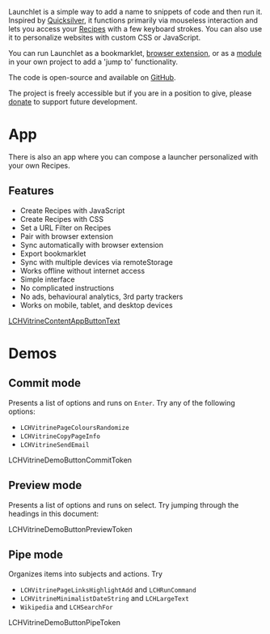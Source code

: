 Launchlet is a simple way to add a name to snippets of code and then run it. Inspired by [Quicksilver](LCH_VITRINE_QUICKSILVER_URL), it functions primarily via mouseless interaction and lets you access your [Recipes](LCHVitrineTokenGuideURL) with a few keyboard strokes. You can also use it to personalize websites with custom CSS or JavaScript.

You can run Launchlet as a bookmarklet, [browser extension](LCH_SHARED_EXTENSION_DOCS_URL), or as a [module](LCH_SHARED_PACKAGE_DOCS_URL) in your own project to add a 'jump to' functionality.

The code is open-source and available on [GitHub](LCH_SHARED_GITHUB_URL).

The project is freely accessible but if you are in a position to give, please [donate](LCH_SHARED_DONATE_URL) to support future development.

# App

There is also an app where you can compose a launcher personalized with your own Recipes.

## Features
- Create Recipes with JavaScript
- Create Recipes with CSS
- Set a URL Filter on Recipes
- Pair with browser extension
- Sync automatically with browser extension
- Export bookmarklet
- Sync with multiple devices via remoteStorage
- Works offline without internet access
- Simple interface
- No complicated instructions
- No ads, behavioural analytics, 3rd party trackers
- Works on mobile, tablet, and desktop devices

<a class="LCHVitrineContentAppButton OLSKCommonButton OLSKCommonButtonPrimary" href="LCHVitrineTokenComposeURL">LCHVitrineContentAppButtonText</a>

# Demos

## Commit mode

Presents a list of options and runs on `Enter`. Try any of the following options:
- `LCHVitrinePageColoursRandomize`
- `LCHVitrineCopyPageInfo`
- `LCHVitrineSendEmail`

LCHVitrineDemoButtonCommitToken

## Preview mode

Presents a list of options and runs on select. Try jumping through the headings in this document:

LCHVitrineDemoButtonPreviewToken

## Pipe mode

Organizes items into subjects and actions. Try
- `LCHVitrinePageLinksHighlightAdd` and `LCHRunCommand`
- `LCHVitrineMinimalistDateString` and `LCHLargeText`
- `Wikipedia` and `LCHSearchFor`

LCHVitrineDemoButtonPipeToken
